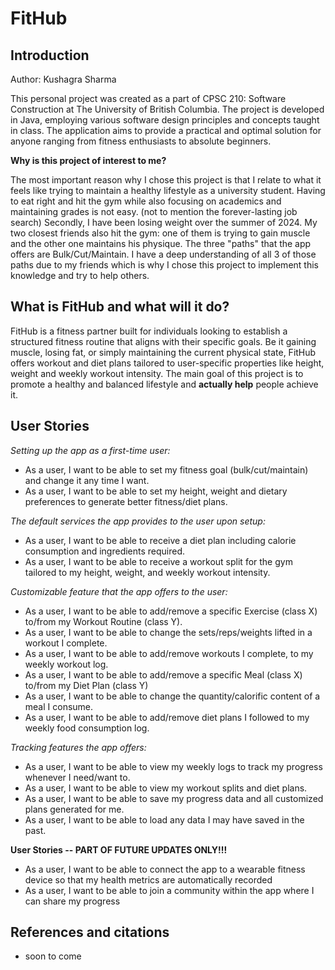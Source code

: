 # FitHub 

## Introduction

Author: Kushagra Sharma

This personal project was created as a part of CPSC 210: Software Construction at The University of British Columbia. The project is developed in Java, employing various software design principles and concepts taught in class. The application aims to provide a practical and optimal solution for anyone ranging from fitness enthusiasts to absolute beginners.

**Why is this project of interest to me?**

The most important reason why I chose this project is that I relate to what it feels like trying to maintain a healthy lifestyle as a university student. Having to eat right and hit the gym while also focusing on academics and maintaining grades is not easy. (not to mention the forever-lasting job search)
Secondly, I have been losing weight over the summer of 2024. My two closest friends also hit the gym: one of them is trying to gain muscle and the other one maintains his physique. The three "paths" that the app offers are Bulk/Cut/Maintain. I have a deep understanding of all 3 of those paths due to my friends which is why I chose this project to implement this knowledge and try to help others.

## What is FitHub and what will it do?

FitHub is a fitness partner built for individuals looking to establish a structured fitness routine that aligns with their specific goals. Be it gaining muscle, losing fat, or simply maintaining the current physical state, FitHub offers workout and diet plans tailored to user-specific properties like height, weight and weekly workout intensity. The main goal of this project is to promote a healthy and balanced lifestyle and **actually help** people achieve it.

## User Stories

*Setting up the app as a first-time user:*
- As a user, I want to be able to set my fitness goal (bulk/cut/maintain) and change it any time I want.
- As a user, I want to be able to set my height, weight and dietary preferences to generate better fitness/diet plans.

*The default services the app provides to the user upon setup:*
- As a user, I want to be able to receive a diet plan including calorie consumption and ingredients required.
- As a user, I want to be able to receive a workout split for the gym tailored to my height, weight, and weekly workout intensity.

*Customizable feature that the app offers to the user:*
- As a user, I want to be able to add/remove a specific Exercise (class X) to/from my Workout Routine (class Y).
- As a user, I want to be able to change the sets/reps/weights lifted in a workout I complete.
- As a user, I want to be able to add/remove workouts I complete, to my weekly workout log.
- As a user, I want to be able to add/remove a specific Meal (class X) to/from my Diet Plan (class Y)
- As a user, I want to be able to change the quantity/calorific content of a meal I consume.
- As a user, I want to be able to add/remove diet plans I followed to my weekly food consumption log.

*Tracking features the app offers:*
- As a user, I want to be able to view my weekly logs to track my progress whenever I need/want to.
- As a user, I want to be able to view my workout splits and diet plans.
- As a user, I want to be able to save my progress data and all customized plans generated for me.
- As a user, I want to be able to load any data I may have saved in the past.

**User Stories -- PART OF FUTURE UPDATES ONLY!!!**
- As a user, I want to be able to connect the app to a wearable fitness device so that my health metrics are automatically recorded
- As a user, I want to be able to join a community within the app where I can share my progress

## References and citations
- soon to come
